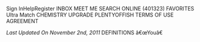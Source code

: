 Sign InHelpRegister INBOX MEET ME SEARCH ONLINE (401323) FAVORITES Ultra Match CHEMISTRY UPGRADE PLENTYOFFISH TERMS OF USE AGREEMENT

_Last Updated On November 2nd, 2011_ DEFINITIONS â€œYouâ€